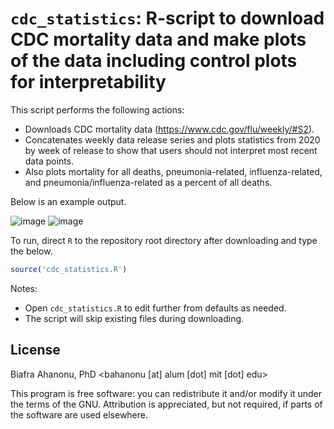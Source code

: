 # `cdc_statistics`: R-script to download CDC mortality data and make plots of the data including control plots for interpretability

This script performs the following actions:
- Downloads CDC mortality data (https://www.cdc.gov/flu/weekly/#S2).
- Concatenates weekly data release series and plots statistics from 2020 by week of release to show that users should not interpret most recent data points.
- Also plots mortality for all deaths, pneumonia-related, influenza-related, and pneumonia/influenza-related as a percent of all deaths.

Below is an example output.

![image](https://user-images.githubusercontent.com/5241605/78589307-df483b80-77f4-11ea-928c-ecacda19e92f.png)
![image](https://user-images.githubusercontent.com/5241605/78589317-e5d6b300-77f4-11ea-9c64-5b90627978ca.png)

To run, direct `R` to the repository root directory after downloading and type the below.

```R
source('cdc_statistics.R')
```

Notes:
- Open `cdc_statistics.R` to edit further from defaults as needed.
- The script will skip existing files during downloading.

## License

Biafra Ahanonu, PhD <bahanonu [at] alum [dot] mit [dot] edu>

This program is free software: you can redistribute it and/or modify it under the terms of the GNU. Attribution is appreciated, but not required, if parts of the software are used elsewhere.